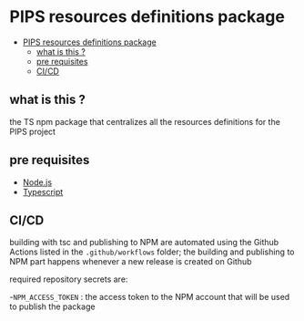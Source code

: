# PIPS resources definitions package

<!-- TOC -->

- [PIPS resources definitions package](#pips-resources-definitions-package)
  - [what is this ?](#what-is-this-)
  - [pre requisites](#pre-requisites)
  - [CI/CD](#cicd)

<!-- /TOC -->

## what is this ?

the TS npm package that centralizes all the resources definitions for the PIPS project

## pre requisites

- [Node.js](https://nodejs.org/en/)
- [Typescript](https://www.typescriptlang.org/)

## CI/CD

building with tsc and publishing to NPM are automated using the Github Actions listed in the `.github/workflows` folder; the building and publishing to NPM part happens whenever a new release is created on Github

required repository secrets are:

-`NPM_ACCESS_TOKEN` : the access token to the NPM account that will be used to publish the package
